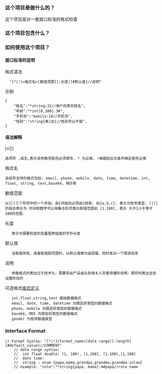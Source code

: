 ### 这个项目是做什么的？
这个项目是对一套接口标准的格式检查

### 这个项目包含什么？

### 如何使用这个项目？

#### 接口标准的说明

格式语法 
```
  "[*|!]<格式名>[数值范围][:长度][#默认值]//说明"
```
示例
```
{
	"姓名":"*string:32//用户的真实姓名",
	"年龄":"*int[0,100]:3#",
	"手机号":"mobile:16//手机号",
	"性别":"string{男|女}//性别可以不填",
}
```

#### 语法解释
[*|!] 
```
选项符 ,或无,表示该参数项是否必须填写, * 为必填, !根据前后文条件确定是否必填
```

格式名
```
目前所支持的格式包括: email, phone, mobile, date, time, datetime, int, float, string, text,base64, MD5等
```
数值范围
```
以{[(三个符号中的一个开始，由{开始则必须由}结束, 如{a,b,c}, 表示为枚举类型; [()] 的组合表示为 时间和数字可以用集合形式表示取值范围如 (1,100], 表示 大于1小于等于100的范围.
```

长度
```
   表示为需要检查的变量里原始值的字符长度
```

默认值
```
   当取值失败，或者取值超范围时，以默认值做为返回值，同时发出一个错误信息
```

说明
```
   参数格式的表达过于技术化，需要有给产品或业务相关人员看得懂的说明，更好的表达这些设置的目的
```

可选格式[格式定义](format)
```
   int,float,string,text 基础数据格式
   email, date, time, datetime 为限定好类型的数据格式
   phone, mobile 为限定好类型的数据格式
   base64, MD5 为限定好类型的数据格式
   gender 为枚举数据类型
```


### Interface Format 
    // Format Syntax: "[*|!]<format_name>[data range][:length][#default_value]//COMMENT"
		// data range syntax:
		// 	int float double: (1, 100), (1,100], [1,100),[1,100] 
		//  date time: 
		//  string : enum {papa,mama,grandpa,grandma,grandma-inlaw}
		// example: "role":"*string{papa, mama}:4#papa//role name 

